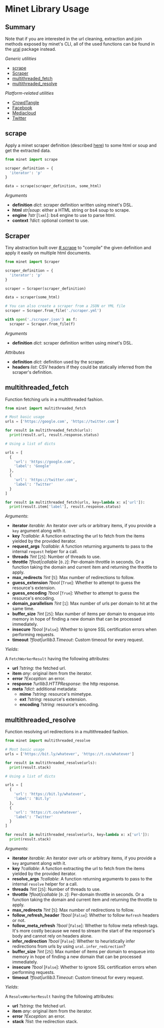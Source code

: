 # Minet Library Usage

## Summary

Note that if you are interested in the url cleaning, extraction and join methods exposed by minet's CLI, all of the used functions can be found in the [ural](https://github.com/medialab/ural) package instead.

*Generic utilities*

* [scrape](#scrape)
* [Scraper](#scraper)
* [multithreaded_fetch](#multithreaded_fetch)
* [multithreaded_resolve](#multithreaded_resolve)

*Platform-related utilities*

* [CrowdTangle](./crowdtangle.md)
* [Facebook](./facebook.md)
* [Mediacloud](./mediacloud.md)
* [Twitter](./twitter.md)

## scrape

Apply a minet scraper definition (described [here](../cookbook/scraping_dsl.md)) to some html or soup and get the extracted data.

```python
from minet import scrape

scraper_definition = {
  'iterator': 'p'
}

data = scrape(scraper_definition, some_html)
```

*Arguments*

* **definition** *dict*: scraper definition written using minet's DSL.
* **html** *str|soup*: either a HTML string or bs4 soup to scrape.
* **engine** *?str* [`lxml`]: bs4 engine to use to parse html.
* **context** *?dict*: optional context to use.

## Scraper

Tiny abstraction built over [#.scrape](#scrape) to "compile" the given definition and apply it easily on multiple html documents.

```python
from minet import Scraper

scraper_definition = {
  'iterator': 'p'
}

scraper = Scraper(scraper_definition)

data = scraper(some_html)

# You can also create a scraper from a JSON or YML file
scraper = Scraper.from_file('./scraper.yml')

with open('./scraper.json') as f:
  scraper = Scraper.from_file(f)
```

*Arguments*

* **definition** *dict*: scraper definition written using minet's DSL.

*Attributes*

* **definition** *dict*: definition used by the scraper.
* **headers** *list*: CSV headers if they could be statically inferred from the scraper's definition.

## multithreaded_fetch

Function fetching urls in a multithreaded fashion.

```python
from minet import multithreaded_fetch

# Most basic usage
urls = ['https://google.com', 'https://twitter.com']

for result in multithreaded_fetch(urls):
  print(result.url, result.response.status)

# Using a list of dicts

urls = [
  {
    'url': 'https://google.com',
    'label': 'Google'
  },
  {
    'url': 'https://twitter.com',
    'label': 'Twitter'
  }
]

for result in multithreaded_fetch(urls, key=lambda x: x['url']):
  print(result.item['label'], result.response.status)
```

*Arguments*:

* **iterator** *iterable*: An iterator over urls or arbitrary items, if you provide a `key` argument along with it.
* **key** *?callable*: A function extracting the url to fetch from the items yielded by the provided iterator.
* **request_args** *?callable*: A function returning arguments to pass to the internal `request` helper for a call.
* **threads** *?int* [`25`]: Number of threads to use.
* **throttle** *?float|callable* [`0.2`]: Per-domain throttle in seconds. Or a function taking the domain and current item and returning the throttle to apply.
* **max_redirects** *?int* [`5`]: Max number of redirections to follow.
* **guess_extension** *?bool* [`True`]: Whether to attempt to guess the resource's extension.
* **guess_encoding** *?bool* [`True`]: Whether to attempt to guess the resource's encoding.
* **domain_parallelism** *?int* [`1`]: Max number of urls per domain to hit at the same time.
* **buffer_size** *?int* [`25`]: Max number of items per domain to enqueue into memory in hope of finding a new domain that can be processed immediately.
* **insecure** *?bool* [`False`]: Whether to ignore SSL certification errors when performing requests.
* **timeout** *?float|urllib3.Timeout*: Custom timeout for every request.

*Yields*:

A `FetchWorkerResult` having the following attributes:

* **url** *?string*: the fetched url.
* **item** *any*: original item from the iterator.
* **error** *?Exception*: an error.
* **response** *?urllib3.HTTPResponse*: the http response.
* **meta** *?dict*: additional metadata:
  * **mime** *?string*: resource's mimetype.
  * **ext** *?string*: resource's extension.
  * **encoding** *?string*: resource's encoding.


## multithreaded_resolve

Function resolving url redirections in a multithreaded fashion.

```python
from minet import multithreaded_resolve

# Most basic usage
urls = ['https://bit.ly/whatever', 'https://t.co/whatever']

for result in multithreaded_resolve(urls):
  print(result.stack)

# Using a list of dicts

urls = [
  {
    'url': 'https://bit.ly/whatever',
    'label': 'Bit.ly'
  },
  {
    'url': 'https://t.co/whatever',
    'label': 'Twitter'
  }
]

for result in multithreaded_resolve(urls, key=lambda x: x['url']):
  print(result.stack)
```

*Arguments*:

* **iterator** *iterable*: An iterator over urls or arbitrary items, if you provide a `key` argument along with it.
* **key** *?callable*: A function extracting the url to fetch from the items yielded by the provided iterator.
* **resolve_args** *?callable*: A function returning arguments to pass to the internal `resolve` helper for a call.
* **threads** *?int* [`25`]: Number of threads to use.
* **throttle** *?float|callable* [`0.2`]: Per-domain throttle in seconds. Or a function taking the domain and current item and returning the throttle to apply.
* **max_redirects** *?int* [`5`]: Max number of redirections to follow.
* **follow_refresh_header** *?bool* [`False`]: Whether to follow `Refresh` headers or not.
* **follow_meta_refresh** *?bool* [`False`]: Whether to follow meta refresh tags. It's more costly because we need to stream the start of the response's body and cannot rely on headers alone.
* **infer_redirection** *?bool* [`False`]: Whether to heuristically infer redirections from urls by using `ural.infer_redirection`?
* **buffer_size** *?int* [`25`]: Max number of items per domain to enqueue into memory in hope of finding a new domain that can be processed immediately.
* **insecure** *?bool* [`False`]: Whether to ignore SSL certification errors when performing requests.
* **timeout** *?float|urllib3.Timeout*: Custom timeout for every request.

*Yields*:

A `ResolveWorkerResult` having the following attributes:

* **url** *?string*: the fetched url.
* **item** *any*: original item from the iterator.
* **error** *?Exception*: an error.
* **stack** *?list*: the redirection stack.
